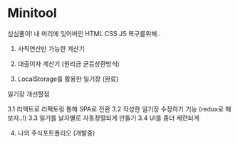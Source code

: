 # Minitool

심심풀이! 내 머리에 잊어버린 HTML CSS JS 복구를위해.. 

1. 사칙연산만 가능한 계산기

2. 대출이자 계산기 (원리금 균등상환방식)

3. LocalStorage를 활용한 일기장 (완료)

<p>일기장 개선할점</p>
3.1 리액트로 리팩토링 통해 SPA로 전환
3.2 작성한 일기장 수정하기 기능 (redux로 해보자..!)
3.3 일기를 날자별로 자동정렬되게 만들기
3.4 UI를 좀더 세련되게

4. 나의 주식포트폴리오 (개발중)



